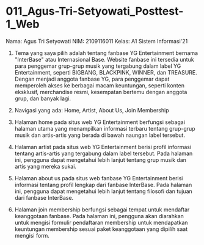 # 011_Agus-Tri-Setyowati_Posttest-1_Web
Nama: Agus Tri Setyowati
NIM: 2109116011
Kelas: A1 Sistem Informasi'21

1. Tema yang saya pilih adalah tentang fanbase YG Entertainment bernama "InterBase" atau Internasional Base. Website fanbase ini tersedia untuk para penggemar grup-grup musik yang tergabung dalam label YG Entertainment, seperti BIGBANG, BLACKPINK, WINNER, dan TREASURE. Dengan menjadi anggota fanbase YG, para penggemar dapat memperoleh akses ke berbagai macam keuntungan, seperti konten eksklusif, merchandise resmi, kesempatan bertemu dengan anggota grup, dan banyak lagi.

2. Navigasi yang ada: Home, Artist, About Us, Join Membership

3. Halaman home pada situs web YG Entertainment berfungsi sebagai halaman utama yang menampilkan informasi terbaru tentang grup-grup musik dan artis-artis yang berada di bawah naungan label tersebut.

4. Halaman artist pada situs web YG Entertainment berisi profil informasi tentang artis-artis yang tergabung dalam label tersebut. Pada halaman ini, pengguna dapat mengetahui lebih lanjut tentang grup musik dan artis yang mereka sukai.

5. Halaman about us pada situs web fanbase YG Entertainment berisi informasi tentang profil lengkap dari fanbase InterBase. Pada halaman ini, pengguna dapat mengetahui lebih lanjut tentang filosofi dan tujuan dari fanbase InterBase.

6. Halaman join membership berfungsi sebagai tempat untuk mendaftar keanggotaan fanbase. Pada halaman ini, pengguna akan diarahkan untuk mengisi formulir pendaftaran membership untuk mendapatkan keuntungan membership sesuai paket keanggotaan yang dipilih saat mengisi form.
